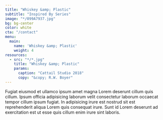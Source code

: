 ```yaml
---
title: "Whiskey &amp; Plastic"
subtitle: "Inspired By Series"
image: "*/099A7937.jpg"
bg: bg-center
color: white
cta: "/contact"
menu:
  main:
    name: 'Whiskey &amp; Plastic'
    weight: 4
resources:
  - src: "*/*.jpg"
    title: "Whiskey &amp; Plastic"
    params:
      caption: "Cattail Studio 2018"
      copy: "&copy; R.W. Boyer"
---
```

Fugiat eiusmod et ullamco ipsum amet magna Lorem deserunt cillum quis cillum. Ipsum officia adipisicing laborum velit consectetur laborum occaecat tempor cillum ipsum fugiat. In adipisicing irure est nostrud sit est reprehenderit aliqua Lorem quis consequat irure. Sunt id Lorem deserunt ad exercitation est ut esse quis cillum enim irure sint laboris.